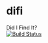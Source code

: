 # difi
Did I Find It?  
[![Build Status](https://travis-ci.com/moeyensj/difi.svg?branch=master)](https://travis-ci.com/moeyensj/difi)
